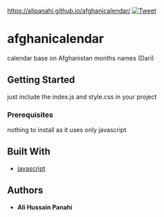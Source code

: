 https://alipanahi.github.io/afghanicalendar/
[![Tweet](https://img.shields.io/twitter/url/http/shields.io.svg?style=social)](https://twitter.com/intent/tweet?text=Get%20over%20170%20free%20design%20blocks%20based%20on%20Bootstrap%204&url=https://froala.com/design-blocks&via=froala&hashtags=bootstrap,design,templates,blocks,developers)
# afghanicalendar

calendar base on Afghanistan months names (Dari)

## Getting Started
just include the index.js and style.css in your project

### Prerequisites

nothing to install as it uses only javascript

## Built With

* [javascript](https://www.javascript.com/)

## Authors

* **Ali Hussain Panahi**
